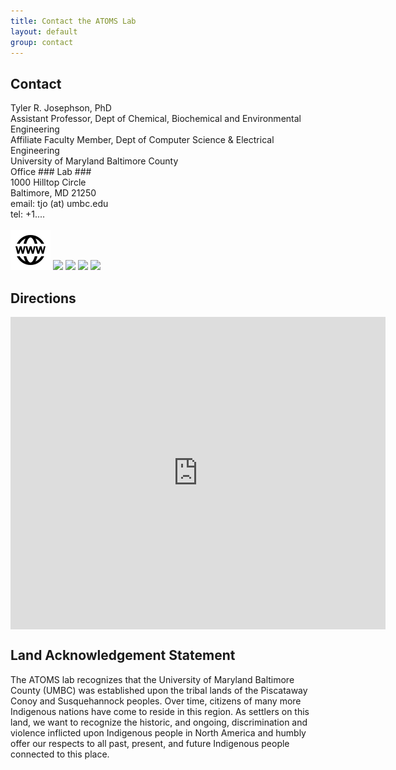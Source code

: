 ```yaml
---
title: Contact the ATOMS Lab
layout: default
group: contact
---
```


## Contact
<p>
Tyler R. Josephson, PhD <br>
Assistant Professor, Dept of Chemical, Biochemical and Environmental Engineering <br>
Affiliate Faculty Member, Dept of Computer Science & Electrical Engineering <br>
University of Maryland Baltimore County <br>
Office ### Lab ### <br>
1000 Hilltop Circle <br>
Baltimore, MD 21250 <br>
email: tjo (at) umbc.edu  <br>
tel: +1....<br>
<br>
<a href="https://tylerjosephson.com/"><img class="inline-block mem-icon" src="/static/img/Globe.svg"></a>
<a href="http://scholar.google.com/citations?user=0LAAG-4AAAAJ"><img class="inline-block mem-icon" src="/static/img/gscholar_logo.svg"></a>
<a href="http://twitter.com/trjosephson"><img class="inline-block mem-icon" src="/static/img/twitter2_logo.svg"></a>
<a href="http://www.linkedin.com/in/trjosephson"><img class="inline-block mem-icon" src="/static/img/lin_logo.svg"></a>
<a href="http://github.com/TylerJosephson"><img class="inline-bloc mem-icon" src="/static/img/github_logo.svg"></a>
</p>

</div>

## Directions

<div class="mapouter"><div class="gmap_canvas"><iframe width="600" height="500" id="gmap_canvas" src="https://maps.google.com/maps?q=engineering%20building%20umbc&t=&z=13&ie=UTF8&iwloc=&output=embed" frameborder="0" scrolling="no" marginheight="0" marginwidth="0"></iframe><a href="https://soap2day-to.com">soap2day</a><br><style>.mapouter{position:relative;text-align:right;height:500px;width:600px;}</style><a href="https://www.embedgooglemap.net">embed map google</a><style>.gmap_canvas {overflow:hidden;background:none!important;height:500px;width:600px;}</style></div>

</div>

## Land Acknowledgement Statement

The ATOMS lab recognizes that the University of Maryland Baltimore County (UMBC) was established upon the tribal lands of the Piscataway Conoy and Susquehannock peoples. Over time, citizens of many more Indigenous nations have come to reside in this region. As settlers on this land, we want to recognize the historic, and ongoing, discrimination and violence inflicted upon Indigenous people in North America and humbly offer our respects to all past, present, and future Indigenous people connected to this place.

</div>
